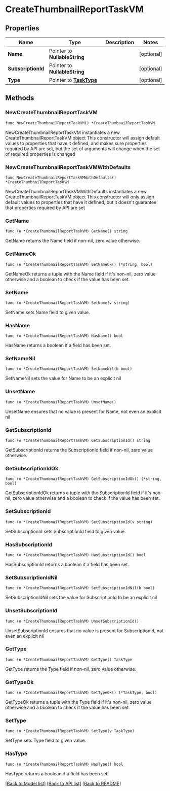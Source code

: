 # CreateThumbnailReportTaskVM

## Properties

Name | Type | Description | Notes
------------ | ------------- | ------------- | -------------
**Name** | Pointer to **NullableString** |  | [optional] 
**SubscriptionId** | Pointer to **NullableString** |  | [optional] 
**Type** | Pointer to [**TaskType**](TaskType.md) |  | [optional] 

## Methods

### NewCreateThumbnailReportTaskVM

`func NewCreateThumbnailReportTaskVM() *CreateThumbnailReportTaskVM`

NewCreateThumbnailReportTaskVM instantiates a new CreateThumbnailReportTaskVM object
This constructor will assign default values to properties that have it defined,
and makes sure properties required by API are set, but the set of arguments
will change when the set of required properties is changed

### NewCreateThumbnailReportTaskVMWithDefaults

`func NewCreateThumbnailReportTaskVMWithDefaults() *CreateThumbnailReportTaskVM`

NewCreateThumbnailReportTaskVMWithDefaults instantiates a new CreateThumbnailReportTaskVM object
This constructor will only assign default values to properties that have it defined,
but it doesn't guarantee that properties required by API are set

### GetName

`func (o *CreateThumbnailReportTaskVM) GetName() string`

GetName returns the Name field if non-nil, zero value otherwise.

### GetNameOk

`func (o *CreateThumbnailReportTaskVM) GetNameOk() (*string, bool)`

GetNameOk returns a tuple with the Name field if it's non-nil, zero value otherwise
and a boolean to check if the value has been set.

### SetName

`func (o *CreateThumbnailReportTaskVM) SetName(v string)`

SetName sets Name field to given value.

### HasName

`func (o *CreateThumbnailReportTaskVM) HasName() bool`

HasName returns a boolean if a field has been set.

### SetNameNil

`func (o *CreateThumbnailReportTaskVM) SetNameNil(b bool)`

 SetNameNil sets the value for Name to be an explicit nil

### UnsetName
`func (o *CreateThumbnailReportTaskVM) UnsetName()`

UnsetName ensures that no value is present for Name, not even an explicit nil
### GetSubscriptionId

`func (o *CreateThumbnailReportTaskVM) GetSubscriptionId() string`

GetSubscriptionId returns the SubscriptionId field if non-nil, zero value otherwise.

### GetSubscriptionIdOk

`func (o *CreateThumbnailReportTaskVM) GetSubscriptionIdOk() (*string, bool)`

GetSubscriptionIdOk returns a tuple with the SubscriptionId field if it's non-nil, zero value otherwise
and a boolean to check if the value has been set.

### SetSubscriptionId

`func (o *CreateThumbnailReportTaskVM) SetSubscriptionId(v string)`

SetSubscriptionId sets SubscriptionId field to given value.

### HasSubscriptionId

`func (o *CreateThumbnailReportTaskVM) HasSubscriptionId() bool`

HasSubscriptionId returns a boolean if a field has been set.

### SetSubscriptionIdNil

`func (o *CreateThumbnailReportTaskVM) SetSubscriptionIdNil(b bool)`

 SetSubscriptionIdNil sets the value for SubscriptionId to be an explicit nil

### UnsetSubscriptionId
`func (o *CreateThumbnailReportTaskVM) UnsetSubscriptionId()`

UnsetSubscriptionId ensures that no value is present for SubscriptionId, not even an explicit nil
### GetType

`func (o *CreateThumbnailReportTaskVM) GetType() TaskType`

GetType returns the Type field if non-nil, zero value otherwise.

### GetTypeOk

`func (o *CreateThumbnailReportTaskVM) GetTypeOk() (*TaskType, bool)`

GetTypeOk returns a tuple with the Type field if it's non-nil, zero value otherwise
and a boolean to check if the value has been set.

### SetType

`func (o *CreateThumbnailReportTaskVM) SetType(v TaskType)`

SetType sets Type field to given value.

### HasType

`func (o *CreateThumbnailReportTaskVM) HasType() bool`

HasType returns a boolean if a field has been set.


[[Back to Model list]](../README.md#documentation-for-models) [[Back to API list]](../README.md#documentation-for-api-endpoints) [[Back to README]](../README.md)


